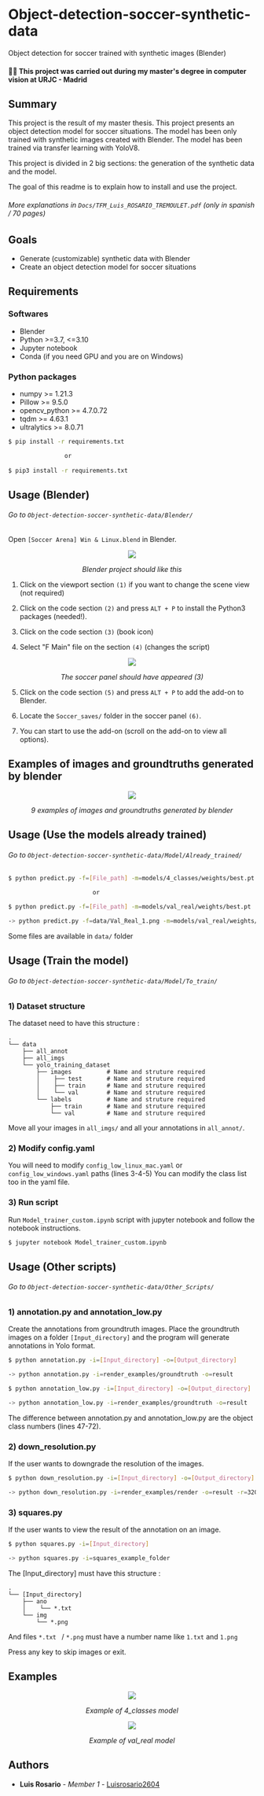 # Object-detection-soccer-synthetic-data

Object detection for soccer trained with synthetic images (Blender)

#### 👨‍🎓 This project was carried out during my master's degree in computer vision at URJC - Madrid

## Summary

This project is the result of my master thesis.
This project presents an object detection model for soccer situations.
The model has been only trained with synthetic images created with Blender.
The model has been trained via transfer learning with YoloV8.

This project is divided in 2 big sections: the generation of the synthetic data and the model.

The goal of this readme is to explain how to install and use the project.

###### More explanations in ```Docs/TFM_Luis_ROSARIO_TREMOULET.pdf``` (only in spanish / 70 pages)

## Goals

- Generate (customizable) synthetic data with Blender
- Create an object detection model for soccer situations

## Requirements

### Softwares

* Blender
* Python >=3.7, <=3.10
* Jupyter notebook
* Conda (if you need GPU and you are on Windows)

### Python packages

* numpy >= 1.21.3
* Pillow >= 9.5.0
* opencv_python >= 4.7.0.72
* tqdm >= 4.63.1
* ultralytics >= 8.0.71

```bash
$ pip install -r requirements.txt

                or
                
$ pip3 install -r requirements.txt
```

## Usage (Blender)

###### Go to ```Object-detection-soccer-synthetic-data/Blender/```

Open ```[Soccer Arena] Win & Linux.blend``` in Blender.

<p align="center">
  <img src="./Imgs/blender-step-1.png">
</p>
<p align="center">
  <i>Blender project should like this</i>
</p>

1) Click on the viewport section ```(1)``` if you want to change the scene view (not required)

2) Click on the code section ```(2)``` and press ```ALT + P``` to install the Python3 packages (needed!).

3) Click on the code section ```(3)``` (book icon) 

4) Select "F Main" file on the section ```(4)``` (changes the script)

<p align="center">
  <img src="./Imgs/blender-step-2.png">
</p>
<p align="center">
  <i>The soccer panel should have appeared (3)</i>
</p>

5) Click on the code section ```(5)``` and press ```ALT + P``` to add the add-on to Blender.

6) Locate the ```Soccer_saves/``` folder in the soccer panel ```(6)```.

7) You can start to use the add-on (scroll on the add-on to view all options).

## Examples of images and groundtruths generated by blender

<p align="center">
  <img src="./Imgs/Result1.jpg">
</p>
<p align="center">
  <i>9 examples of images and groundtruths generated by blender</i>
</p>

## Usage (Use the models already trained)

###### Go to ```Object-detection-soccer-synthetic-data/Model/Already_trained/```

```bash
$ python predict.py -f=[File_path] -m=models/4_classes/weights/best.pt

                        or

$ python predict.py -f=[File_path] -m=models/val_real/weights/best.pt

-> python predict.py -f=data/Val_Real_1.png -m=models/val_real/weights/best.pt
```

Some files are available in ```data/``` folder

## Usage (Train the model)

###### Go to ```Object-detection-soccer-synthetic-data/Model/To_train/```

### 1) Dataset structure

The dataset need to have this structure :

    .
    └── data
        ├── all_annot
        ├── all_imgs
        └── yolo_training_dataset
            ├── images          # Name and struture required
            │    ├── test       # Name and struture required
            │    ├── train      # Name and struture required
            │    └── val        # Name and struture required
            └── labels          # Name and struture required
                ├── train       # Name and struture required
                └── val         # Name and struture required

Move all your images in ```all_imgs/``` and all your annotations in ```all_annot/```.

### 2) Modify config.yaml

You will need to modify ```config_low_linux_mac.yaml``` or ```config_low_windows.yaml``` paths (lines 3-4-5)
You can modify the class list too in the yaml file.

### 3) Run script

Run ```Model_trainer_custom.ipynb``` script with jupyter notebook and follow the notebook instructions.

```bash
$ jupyter notebook Model_trainer_custom.ipynb
```

## Usage (Other scripts)

###### Go to ```Object-detection-soccer-synthetic-data/Other_Scripts/```

### 1) annotation.py and annotation_low.py

Create the annotations from groundtruth images.
Place the groundtruth images on a folder ```[Input_directory]``` and the program will generate annotations in Yolo format.

```bash
$ python annotation.py -i=[Input_directory] -o=[Output_directory]

-> python annotation.py -i=render_examples/groundtruth -o=result
```

```bash
$ python annotation_low.py -i=[Input_directory] -o=[Output_directory]

-> python annotation_low.py -i=render_examples/groundtruth -o=result
```

The difference between annotation.py and annotation_low.py are the object class numbers (lines 47-72).

### 2) down_resolution.py

If the user wants to downgrade the resolution of the images.

```bash
$ python down_resolution.py -i=[Input_directory] -o=[Output_directory] -r=[Resolution_width]

-> python down_resolution.py -i=render_examples/render -o=result -r=320
```

### 3) squares.py

If the user wants to view the result of the annotation on an image.

```bash
$ python squares.py -i=[Input_directory]

-> python squares.py -i=squares_example_folder
```

The [Input_directory] must have this structure :

    .
    └── [Input_directory]
        ├── ano
        │    └── *.txt
        └── img
            └── *.png

And files ```*.txt ``` / ```*.png``` must have a number name like ```1.txt``` and ```1.png```

Press any key to skip images or exit.

## Examples

<p align="center">
  <img src="./Imgs/Test1.png">
</p>
<p align="center">
  <i>Example of 4_classes model</i>
</p>

<p align="center">
  <img src="./Imgs/val-1.png">
</p>
<p align="center">
  <i>Example of val_real model</i>
</p>

## Authors

* **Luis Rosario** - *Member 1* - [Luisrosario2604](https://github.com/Luisrosario2604)
